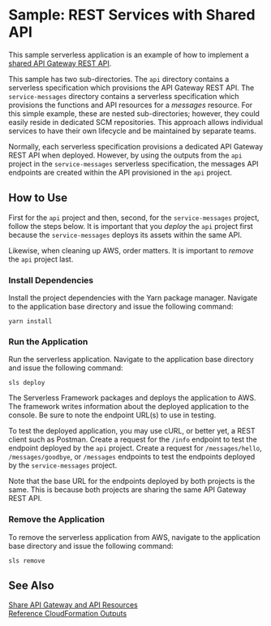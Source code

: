 # Sample: REST Services with Shared API

This sample serverless application is an example of how to implement a [shared API Gateway REST API][sls-sharedapi].

This sample has two sub-directories. The `api` directory contains a serverless specification which provisions the API Gateway REST API. The `service-messages` directory contains a serverless specification which provisions the functions and API resources for a *messages* resource. For this simple example, these are nested sub-directories; however, they could easily reside in dedicated SCM repositories. This approach allows individual services to have their own lifecycle and be maintained by separate teams.

Normally, each serverless specification provisions a dedicated API Gateway REST API when deployed. However, by using the outputs from the `api` project in the `service-messages` serverless specification, the messages API endpoints are created within the API provisioned in the `api` project.

## How to Use

First for the `api` project and then, second, for the `service-messages` project, follow the steps below. It is important that you *deploy* the `api` project first because the `service-messages` deploys its assets within the same API.

Likewise, when cleaning up AWS, order matters. It is important to *remove* the `api` project last.

### Install Dependencies

Install the project dependencies with the Yarn package manager. Navigate to the application base directory and issue the following command:

```
yarn install
```

### Run the Application

Run the serverless application. Navigate to the application base directory and issue the following command:

```
sls deploy
```

The Serverless Framework packages and deploys the application to AWS. The framework writes information about the deployed application to the console. Be sure to note the endpoint URL(s) to use in testing.

To test the deployed application, you may use cURL, or better yet, a REST client such as Postman. Create a request for the `/info` endpoint to test the endpoint deployed by the `api` project. Create a request for `/messages/hello`, `/messages/goodbye`, or `/messages` endpoints to test the endpoints deployed by the `service-messages` project.

Note that the base URL for the endpoints deployed by both projects is the same. This is because both projects are sharing the same API Gateway REST API.

### Remove the Application

To remove the serverless application from AWS, navigate to the application base directory and issue the following command:

```
sls remove
```

## See Also

[Share API Gateway and API Resources][sls-sharedapi]  
[Reference CloudFormation Outputs](https://serverless.com/framework/docs/providers/aws/guide/variables#reference-cloudformation-outputs "Reference CloudFormation Outputs | Serverless Docs")  

[sls-sharedapi]: https://serverless.com/framework/docs/providers/aws/events/apigateway#share-api-gateway-and-api-resources "Share API Gateway and API Resources | Serverless Docs"  
